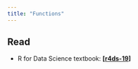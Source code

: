 ```yaml
---
title: "Functions"
---
```




## Read

 - R for Data Science textbook: **[[r4ds-19](http://r4ds.had.co.nz/functions.html)]**
